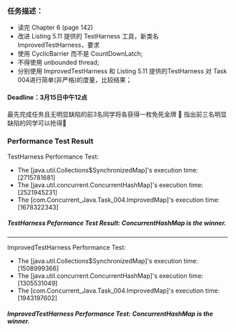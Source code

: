 ### 任务描述：

* 读完 Chapter 6 (page 142)
* 改进 Listing 5.11 提供的 TestHarness 工具，新类名 ImprovedTestHarness，要求
* 使用 CyclicBarrier 而不是 CountDownLatch;
* 不得使用 unbounded thread;
* 分别使用 ImprovedTestHarness 和 Listing 5.11 提供的TestHarness 对 Task 004进行简单(非严格)的度量，比较结果；


#### Deadline：3月15日中午12点
最先完成任务且无明显缺陷的前3名同学将各获得一枚免死金牌 🏅️
指出前三名明显缺陷的同学可以抢得🏅


### Performance Test Result
TestHarness Performance Test:

* The [java.util.Collections$SynchronizedMap]'s execution time:[2715781681]
* The [java.util.concurrent.ConcurrentHashMap]'s execution time:[2521945231]
* The [com.Concurrent_Java.Task_004.ImprovedMap]'s execution time:[1678322343]

##### TestHarness Peformance Test Result: ConcurrentHashMap is the winner.

---

ImprovedTestHarness Performance Test:
* The [java.util.Collections$SynchronizedMap]'s execution time:[1508999366]
* The [java.util.concurrent.ConcurrentHashMap]'s execution time:[1305531049]
* The [com.Concurrent_Java.Task_004.ImprovedMap]'s execution time:[1943197602]

##### ImprovedTestHarness Performance Test: ConcurrentHashMap is the winner.
